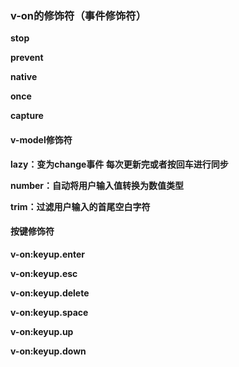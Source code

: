 ### v-on的修饰符（事件修饰符）

**stop**

**prevent**

**native**

**once**

**capture**



#### v-model修饰符

**lazy：变为change事件 每次更新完或者按回车进行同步**

**number：自动将用户输入值转换为数值类型**

**trim：过滤用户输入的首尾空白字符**



#### 按键修饰符

**v-on:keyup.enter**

**v-on:keyup.esc**

**v-on:keyup.delete**

**v-on:keyup.space**

**v-on:keyup.up**

**v-on:keyup.down**